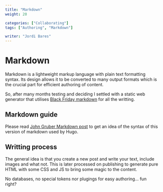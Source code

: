 ```yaml
---
title: "Markdown"
weight: 20

categories: ["Collaborating"]
tags: ["Authoring", "Markdown"]

writer: "Jordi Bares"
---
```


# Markdown

Markdown is a lightweight markup language with plain text formatting syntax. Its design allows it to be converted to many output formats which is the crucial part for efficient authoring of content.

So, after many months testing and deciding I settled with a static web generator that utilises [Black Friday markdown](https://notes.peter-baumgartner.net/archive/content-organisation/blackfriday-markdown/) for all the writting.

## Markdown guide

Please read [John Gruber Markdown post](https://daringfireball.net/projects/markdown/syntax) to get an idea of the syntax of this version of markdown used by Hugo.

## Writting process

The general idea is that you create a new post and write your text, include images and what not. This is later processed on publishing to generate pure HTML with some CSS and JS to bring some magic to the content.

No databases, no special tokens nor plugings for easy authoring... fun right?


